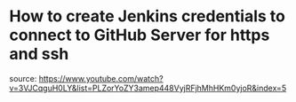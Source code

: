 # How to create Jenkins credentials to connect to GitHub Server for https and ssh
source: https://www.youtube.com/watch?v=3VJCqguH0LY&list=PLZorYoZY3amep448VyjRFjhMhHKm0yjoR&index=5
